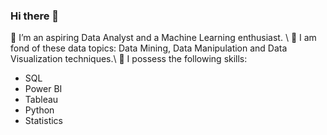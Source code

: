 ### Hi there 👋

🌱 I’m an aspiring Data Analyst and a Machine Learning enthusiast. \\
🌱 I am fond of these data topics: Data Mining, Data Manipulation and Data Visualization techniques.\\
🌱 I possess the following skills: 
   - SQL
   - Power BI
   - Tableau
   - Python
   - Statistics




